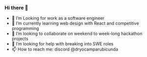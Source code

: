 ### Hi there 👋

<!--
**RosyMapleMoth/RosyMapleMoth** is a ✨ _special_ ✨ repository because its `README.md` (this file) appears on your GitHub profile.

Here are some ideas to get you started:
-->
- 🔭 I’m Looking for work as a software engineer 
- 🌱 I’m currently learning web design with React and competitive programming
- 👯 I’m looking to collaborate on weekend to week-long hackathon projects
- 🤔 I’m looking for help with breaking into SWE roles
- 📫 How to reach me: discord @dryocamparubicunda
